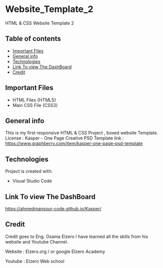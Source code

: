 # Website_Template_2

HTML & CSS Website Template 2

## Table of contents
* [Important Files](important-files)
* [General info](#general-info)
* [Technologies](#technologies)
* [Link To view The DashBoard](link-to-view-dashboard)
* [Credit](credit)

## Important Files
* HTML Files {HTML5}
* Main CSS File {CSS3}

## General info
This is my first responsive HTML & CSS Project , boxed website Template.
License : Kasper - One Page Creative PSD Template
link : https://www.graphberry.com/item/kasper-one-page-psd-template

## Technologies
Project is created with:
* Visual Studio Code
	

## Link To view The DashBoard
	
https://ahmedmansour-code.github.io/Kasper/


## Credit 

Credit goes to Eng. Osama Elzero I have learned all the skills from his website and Youtube Channel.

Website : Elzero.org / or google Elzero Academy

Youtube : Elzero Web school

